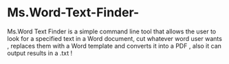 # Ms.Word-Text-Finder-
Ms.Word Text Finder  is a simple command line tool that allows the user to look for a specified text in a Word document, cut whatever word user wants , replaces them with a Word template and converts it into a PDF , also it can output results in a .txt ! 

